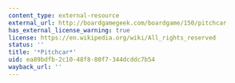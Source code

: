 ```yaml
---
content_type: external-resource
external_url: http://boardgamegeek.com/boardgame/150/pitchcar
has_external_license_warning: true
license: https://en.wikipedia.org/wiki/All_rights_reserved
status: ''
title: '*Pitchcar*'
uid: ea89bdfb-2c10-48f8-80f7-344dcddc7b54
wayback_url: ''
---
```

